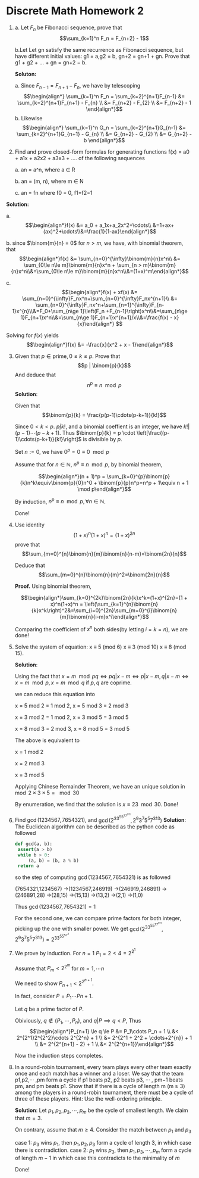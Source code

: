 # **Discrete Math Homework 2**

1. 
   a. Let $F_n$ be Fibonacci sequence, prove that 
   $$\sum_{k=1}^n F_n = F_{n+2} - 1$$

   b.Let Let gn satisfy the same recurrence as Fibonacci sequence, but have different initial values: g1 = a,g2 = b, gn+2 = gn+1 + gn. Prove that
   g1 + g2 + ... + gn = gn+2 − b.

   **Soluton:**
   
    a. Since $F_{n-1} = F_{n+1} - F_{n}$, we have by telescoping
   $$\begin{align*}
    \sum_{k=1}^n F_n = \sum_{k=2}^{n+1}F_{n-1} &= \sum_{k=2}^{n+1}F_{n+1} - F_{n} \\ &= F_{n+2} - F_{2} \\ &= F_{n+2} - 1
    \end{align*}$$ 
    b. Likewise
    $$\begin{align*}
    \sum_{k=1}^n G_n = \sum_{k=2}^{n+1}G_{n-1} &= \sum_{k=2}^{n+1}G_{n+1} - G_{n} \\ &= G_{n+2} - G_{2} \\ &= G_{n+2} - b
    \end{align*}$$ 

2. Find and prove closed-form formulas for generating functions
f(x) = a0 + a1x + a2x2 + a3x3 + ....
of the following sequences
    
    a. an = a^n, where a ∈ R

    b. an = (m, n), where m ∈ N

    c. an = fn where f0 = 0, f1=f2=1

**Solution:**
    
a.$$\begin{align*}f(x) &= a_0 + a_1x+a_2x^2+\cdots\\ &=1+ax+(ax)^2+\cdots\\&=\frac{1}{1-ax}\end{align*}$$

b. since $\binom{m}{n} = 0$ for $n > m$, we have, with binomial theorem, that
$$\begin{align*}f(x) &= \sum_{n=0}^{\infty}\binom{m}{n}x^n\\ &= \sum_{0\le n\le m}\binom{m}{n}x^n + \sum_{n > m}\binom{m}{n}x^n\\&=\sum_{0\le n\le m}\binom{m}{n}x^n\\&=(1+x)^m\end{align*}$$

c. 
$$\begin{align*}f(x) + xf(x) &= \sum_{n=0}^{\infty}F_nx^n+\sum_{n=0}^{\infty}F_nx^{n+1}\\ &= \sum_{n=0}^{\infty}F_nx^n+\sum_{n=1}^{\infty}F_{n-1}x^{n}\\&=F_0+\sum_{n\ge 1}\left(F_n +F_{n-1}\right)x^n\\&=\sum_{n\ge 1}F_{n+1}x^n\\&=\sum_{n\ge 1}F_{n+1}x^{n+1}/x\\&=\frac{f(x) - x}{x}\end{align*}
$$

Solving for $f(x)$ yields $$\begin{align*}f(x) &= -\frac{x}{x^2 + x - 1}\end{align*}$$

3. Given that $p \in \mathrm{prime}, 0\le k \le p$. Prove that $$p | \binom{p}{k}$$And deduce that $$n^p \equiv n \mod p$$
**Solution**:

    Given that $$\binom{p}{k} = \frac{p(p-1)\cdots(p-k+1)}{k!}$$

    Since $0< k < p$. $p \not | k!$, and a binomial coeffient is an integer, we have $k! | (p-1)\cdots(p-k+1)$. Thus $\binom{p}{k} = p \cdot \left[\frac{(p-1)\cdots(p-k+1)}{k!}\right]$ is divisible by $p$.

    Set $n := 0$, we have $0^p = 0 \equiv 0 \mod p$

    Assume that for $n\in \mathbb{N}$, $n^p \equiv n \mod p$, by binomial theorem, 

    $$\begin{align*}(n + 1)^p = \sum_{k=0}^{p}\binom{p}{k}n^k\equiv\binom{p}{0}n^0 + \binom{p}{p}n^p=n^p + 1\equiv n + 1 \mod p\end{align*}$$
    
    By induction, $n^p \equiv n \mod p,\forall n\in \mathbb{N}$.

    Done!

4. Use identity $$(1 + x)^n(1 + x)^n = (1 + x)^{2n}$$
   prove that 
   $$\sum_{m=0}^{n}\binom{n}{m}\binom{n}{n-m}=\binom{2n}{n}$$

   Deduce that $$\sum_{m=0}^{n}\binom{n}{m}^2=\binom{2n}{n}$$

   **Proof.** Using binomial theorem,

    $$\begin{align*}\sum_{k=0}^{2k}\binom{2n}{k}x^k=(1+x)^{2n}=(1 + x)^n(1+x)^n = \left(\sum_{k=1}^{n}\binom{n}{k}x^k\right)^2&=\sum_{i=0}^{2n}\sum_{m=0}^{i}\binom{n}{m}\binom{n}{i-m}x^i\end{align*}$$

    Comparing the coefficient of $x^n$ both sides(by letting $i=k=n$), we are done!

5. Solve the system of equation:
   x ≡ 5 (mod 6) x ≡ 3 (mod 10) x ≡ 8 (mod 15).

   **Solution**:
   
   Using the fact that $x = m \mod pq\iff pq | x - m\iff p | x - m, q | x - m \iff x = m \mod p, x = m \mod q$ if $p, q$ are coprime.

   we can reduce this equation into 

    x = 5 mod 2 = 1 mod 2,
    x = 5 mod 3 = 2 mod 3

    x = 3 mod 2 = 1 mod 2,
    x = 3 mod 5 = 3 mod 5

    x = 8 mod 3 = 2 mod 3,
    x = 8 mod 5 = 3 mod 5

    The above is equivalent to

    x = 1 mod 2

    x = 2 mod 3

    x = 3 mod 5

    Applying Chinese Remainder Theorem, we have an unique solution in $\mod 2 \times 3 \times 5 = \mod 30$

    By enumeration, we find that the solution is $x \equiv 23 \mod 30.$
    Done!

6. Find $\gcd(1234567, 7654321)$, and $\gcd(2^33^55^77^911, 2^9 3^7 5^5 7^313)$
   **Solution**:
   The Euclidean algorithm can be described as the python code as followed
   ```python
   def gcd(a, b):
    assert(a > b)
    while b > 0:
        (a, b) = (b, a % b)
    return a
   ```
    so the step of computing $\gcd(1234567, 7654321)$ is as followed

    (7654321,1234567)
    ->(1234567,246919) 
    ->(246919,246891)
    ->(246891,28)
    ->(28,15)
    ->(15,13)
    ->(13,2)
    ->(2,1)
    ->(1,0)

    Thus $\gcd(1234567,7654321) = 1$
    
    For the second one, we can compare prime factors for both integer, picking up the one with smaller power. We get $\gcd(2^33^55^77^911, 2^9 3^7 5^5 7^313) = 2^33^55^57^3$

7. We prove by induction. For $n = 1$
   $P_1 = 2 < 4 =2^{2^1}$

   Assume that $P_m < 2^{2^m}$ for $m=1,\cdots n$

   We need to show $P_{n+1} < 2^{2^{n+1}}$.

   In fact, consider $P = P_1\cdots P{n} + 1$.

   Let $q$ be a prime factor of $P.$

   Obiviously, $q\not\in\{P_1, \cdots, P_n\}$, and $q | P\implies q < P$, Thus
   $$\begin{align*}P_{n+1} \le q \le P &= P_1\cdots P_n + 1 \\ &< 2^{2^1}2^{2^2}\cdots 2^{2^n} + 1 \\ &= 2^{2^1 + 2^2 + \cdots+2^{n}} + 1 \\ &= 2^{2^{n+1} - 2} + 1  \\ &< 2^{2^{n+1}}\end{align*}$$

   Now the induction steps completes.

8. In a round-robin tournament, every team plays every other team exactly once and each match has a winner and a loser. We say that the team p1,p2,··· ,pm form a cycle if p1 beats p2, p2 beats p3, ··· , pm−1 beats pm, and pm beats p1. Show that if there is a cycle of length m (m ≥ 3) among the players in a round-robin tournament, there must be a cycle of three of these players. Hint: Use the well-ordering principle.

    **Solution**:
    Let $p_1,p_2,p_3,\cdots,p_m$ be the cycle of smallest length. We claim that $m = 3$.

    On contrary, assume that $m \ge 4$.
    Consider the match between $p_1$ and $p_3$

    case 1: $p_3$ wins $p_1$, then $p_1, p_2, p_3$ form a cycle of length $3$, in which case there is contradiction.
    case 2: $p_1$ wins $p_3$, then $p_1, p_3, \cdots, p_m$ form a cycle of length $m - 1$ in which case this contradicts to the minimality of $m$

    Done!